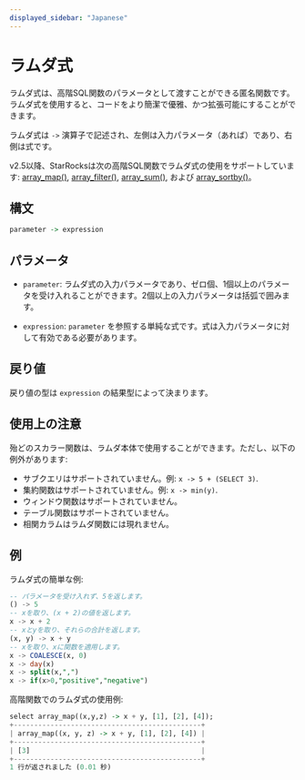 ```yaml
---
displayed_sidebar: "Japanese"
---
```


# ラムダ式

ラムダ式は、高階SQL関数のパラメータとして渡すことができる匿名関数です。ラムダ式を使用すると、コードをより簡潔で優雅、かつ拡張可能にすることができます。

ラムダ式は `->` 演算子で記述され、左側は入力パラメータ（あれば）であり、右側は式です。

v2.5以降、StarRocksは次の高階SQL関数でラムダ式の使用をサポートしています: [array_map()](./array-functions/array_map.md), [array_filter()](./array-functions/array_filter.md), [array_sum()](./array-functions/array_sum.md), および [array_sortby()](./array-functions/array_sortby.md)。

## 構文

```Haskell
parameter -> expression
```

## パラメータ

- `parameter`: ラムダ式の入力パラメータであり、ゼロ個、1個以上のパラメータを受け入れることができます。2個以上の入力パラメータは括弧で囲みます。

- `expression`: `parameter` を参照する単純な式です。式は入力パラメータに対して有効である必要があります。

## 戻り値

戻り値の型は `expression` の結果型によって決まります。

## 使用上の注意

殆どのスカラー関数は、ラムダ本体で使用することができます。ただし、以下の例外があります:

- サブクエリはサポートされていません。例: `x -> 5 + (SELECT 3)`.
- 集約関数はサポートされていません。例: `x -> min(y)`.
- ウィンドウ関数はサポートされていません。
- テーブル関数はサポートされていません。
- 相関カラムはラムダ関数には現れません。

## 例

ラムダ式の簡単な例:

```SQL
-- パラメータを受け入れず、5を返します。
() -> 5    
-- xを取り、(x + 2)の値を返します。
x -> x + 2 
-- xとyを取り、それらの合計を返します。
(x, y) -> x + y 
-- xを取り、xに関数を適用します。
x -> COALESCE(x, 0)
x -> day(x)
x -> split(x,",")
x -> if(x>0,"positive","negative")
```

高階関数でのラムダ式の使用例:

```Haskell
select array_map((x,y,z) -> x + y, [1], [2], [4]);
+----------------------------------------------+
| array_map((x, y, z) -> x + y, [1], [2], [4]) |
+----------------------------------------------+
| [3]                                          |
+----------------------------------------------+
1 行が返されました (0.01 秒)
```